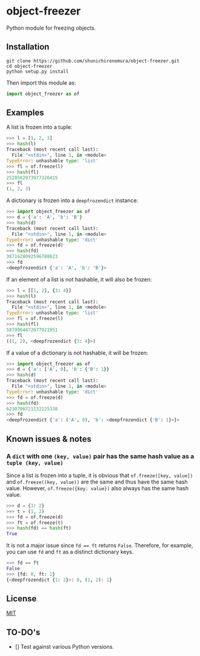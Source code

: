 # object-freezer
Python module for freezing objects.

## Installation

```
git clone https://github.com/shunichironomura/object-freezer.git
cd object-freezer
python setup.py install
```

Then import this module as:

```python
import object_freezer as of
```

## Examples
A list is frozen into a tuple:

```python
>>> l = [1, 2, 3]
>>> hash(l)
Traceback (most recent call last):
  File "<stdin>", line 1, in <module>
TypeError: unhashable type: 'list'
>>> fl = of.freeze(l)
>>> hash(fl)
2528502973977326415
>>> fl
(1, 2, 3)
```

A dictionary is frozen into a `deepfrozendict` instance:

```python
>>> import object_freezer as of
>>> d = {'a': 'A', 'b': 'B'}
>>> hash(d)
Traceback (most recent call last):
  File "<stdin>", line 1, in <module>
TypeError: unhashable type: 'dict'
>>> fd = of.freeze(d)
>>> hash(fd)
3871628092596788623
>>> fd
<deepfrozendict {'a': 'A', 'b': 'B'}>
```

If an element of a list is not hashable, it will also be frozen:

```python
>>> l = [[1, 2], {3: 4}]
>>> hash(l)
Traceback (most recent call last):
  File "<stdin>", line 1, in <module>
TypeError: unhashable type: 'list'
>>> fl = of.freeze(l)
>>> hash(fl)
5879964472677921951
>>> fl
((1, 2), <deepfrozendict {3: 4}>)
```

If a value of a dictionary is not hashable, it will be frozen:

```python
>>> import object_freezer as of
>>> d = {'a': ['A', 0], 'b': {'B': 1}}
>>> hash(d)
Traceback (most recent call last):
  File "<stdin>", line 1, in <module>
TypeError: unhashable type: 'dict'
>>> fd = of.freeze(d)
>>> hash(fd)
6230706721132225338
>>> fd
<deepfrozendict {'a': ('A', 0), 'b': <deepfrozendict {'B': 1}>}>
```

## Known issues & notes

### A `dict` with one `(key, value)` pair has the same hash value as a `tuple (key, value)`

Since a list is frozen into a tuple, it is obvious that `of.freeze([key, value])` and `of.freeze((key, value))` are the same and thus have the same hash value. However, `of.freeze({key: value})` also always has the same hash value.

```python
>>> d = {1: 2}
>>> t = (1, 2)
>>> fd = of.freeze(d)
>>> ft = of.freeze(t)
>>> hash(fd) == hash(ft)
True
```

It is not a major issue since `fd == ft` returns `False`. Therefore, for example, you can use `fd` and `ft` as a distinct dictionary keys.

```python
>>> fd == ft
False
>>> {fd: 0, ft: 1}
{<deepfrozendict {1: 2}>: 0, (1, 2): 1}
```

## License
[MIT](https://choosealicense.com/licenses/mit/)

## TO-DO's

- [] Test against various Python versions.
